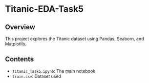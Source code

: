 # Titanic-EDA-Task5

## Overview
This project explores the Titanic dataset using Pandas, Seaborn, and Matplotlib.

## Contents
- `Titanic_Task5.ipynb`: The main notebook
- `train.csv`: Dataset used
